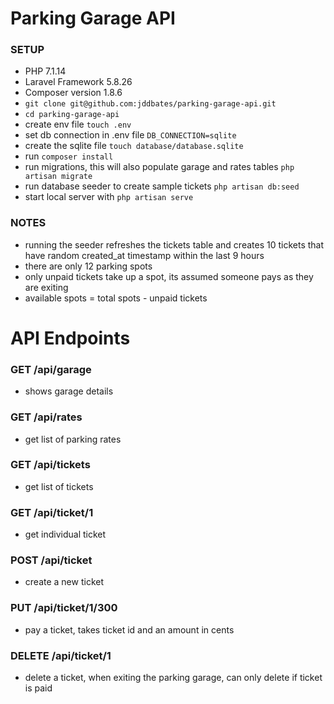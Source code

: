# Parking Garage API

### SETUP
- PHP 7.1.14
- Laravel Framework 5.8.26
- Composer version 1.8.6
- `git clone git@github.com:jddbates/parking-garage-api.git`
- `cd parking-garage-api`
- create env file `touch .env`
- set db connection in .env file `DB_CONNECTION=sqlite`
- create the sqlite file `touch database/database.sqlite`
- run `composer install`
- run migrations, this will also populate garage and rates tables `php artisan migrate`
- run database seeder to create sample tickets `php artisan db:seed`
- start local server with `php artisan serve`

### NOTES
- running the seeder refreshes the tickets table and creates 10 tickets that have random created_at timestamp within the last 9 hours
- there are only 12 parking spots
- only unpaid tickets take up a spot, its assumed someone pays as they are exiting
- available spots = total spots - unpaid tickets

# API Endpoints

### GET /api/garage
- shows garage details
### GET /api/rates
- get list of parking rates

### GET /api/tickets
- get list of tickets

### GET /api/ticket/1
- get individual ticket

### POST /api/ticket
- create a new ticket

### PUT /api/ticket/1/300
- pay a ticket, takes ticket id and an amount in cents

### DELETE /api/ticket/1
- delete a ticket, when exiting the parking garage, can only delete if ticket is paid
